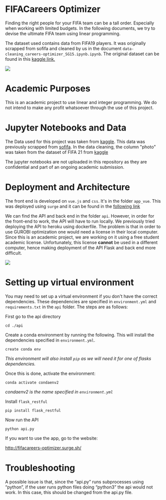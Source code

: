 
# FIFACareers Optimizer

Finding the right people for your FIFA team can be a tall order. Especially when working with limited budgets. In the following documents, we try to devise the ultimate FIFA team using linear programming. 

The dataset used contains data from FIFA19 players. It was originally scrapped from sofifa and cleaned by us in the document `data-cleaning_careers-optimizer_SG15.ipynb.ipynb`. The original dataset can be found in this [kaggle link.](https://www.kaggle.com/karangadiya/fifa19)

![](https://i.ytimg.com/vi/x9HAml8kOCs/maxresdefault.jpg)

# Academic Purposes

This is an academic project to use linear and integer programming. We do not intend to make any profit whatsoever through the use of this project.

# Jupyter Notebooks and Data

The Data used for this project was taken from [kaggle](https://www.kaggle.com/karangadiya/fifa19). This data was previously scrapped from [sofifa](https://sofifa.com/). In the data cleaning, the column "photo" was taken from the dataset of FIFA 21 from [kaggle](https://www.kaggle.com/bryanb/fifa-player-stats-database)

The jupyter notebooks are not uploaded in this repository as they are confidential and part of an ongoing academic submission.

# Deployment and Architecture

The front end is developed on `vue.js` and `css`. It's in the folder `app_vue`. This was deployed using `surge` and it can be found in the [following link](http://fifacareers-optimizer.surge.sh/)

We can find the API and back end in the folder `api`. However, in order for the front-end  to work, the API will have to run locally. We previously tried deploying the API to heroku using dockerfile. The problem is that in order to use GUROBI optimization one would need a license in their local computer. Since this is an academic project, we are working on it using a free student academic license. Unfortunately, this license **cannot** be used in a different computer, hence making deployment of the API Flask and back end more difficult.

![](https://i.ibb.co/pQcvBsp/Screenshot-2021-03-12-at-16-33-32.png)

# Setting up virtual environment

You may need to set up a virtual environment if you don't have the correct dependencies. These dependencies are specified in `environment.yml` and `requirements.txt` in the `api` folder. The steps are as follows:

First go to the api directory

```
cd ./api
```

Create a conda environment by running the following. This will install the dependencies specified in `environment.yml`.

```
create conda env
```

*This environment will also install `pip` as we will need it for one of flasks dependencies.*

Once this is done, activate the environment:

```
conda activate condaenv2
```

*condaenv2 is the name specified in `environment.yml`*

Install `flask_restful`

```
pip install flask_restful
```

Now run the API

```
python api.py
```

If you want to use the app, go to the website:

http://fifacareers-optimizer.surge.sh/

# Troubleshooting

A possible issue is that, since the “api.py” runs subprocesses using “python”, if the user runs python files doing “python3” the api would not work. In this case, this should be changed from the api.py file.



